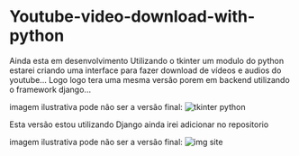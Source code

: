# Youtube-video-download-with-python
 
Ainda esta em desenvolvimento
Utilizando o tkinter um modulo do python estarei criando uma interface para fazer download de vídeos e audios do youtube...
Logo logo tera uma mesma versão porem em backend utilizando o framework django...

imagem ilustrativa pode não ser a versão final:
![tkinter python](https://github.com/danielBRTanimacao/Youtube-video-download-with-python/assets/93400508/7108247c-a385-4d47-9cda-a3533d1cae95)

Esta versão estou utilizando Django ainda irei adicionar no repositorio

imagem ilustrativa pode não ser a versão final:
![img site](https://github.com/danielBRTanimacao/Youtube-video-download-with-python/assets/93400508/d0a3c423-9d08-4c68-8f1b-89fdff21ee36)
